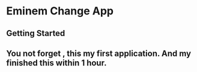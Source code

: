 # Eminem Change App

## Getting Started
## You not forget , this my first application. And my finished this within 1 hour.
